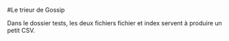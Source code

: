 #Le trieur de Gossip


Dans le dossier tests, les deux fichiers fichier et index servent à produire un petit CSV.







